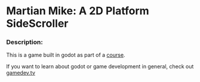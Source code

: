# Martian Mike: A 2D Platform SideScroller

### Description:

This is a game built in godot as part of a [course](https://www.gamedev.tv/courses/godot-complete-2d).

If you want to learn about godot or game development in general, check out
[gamedev.tv](https://www.gamedev.tv/)
